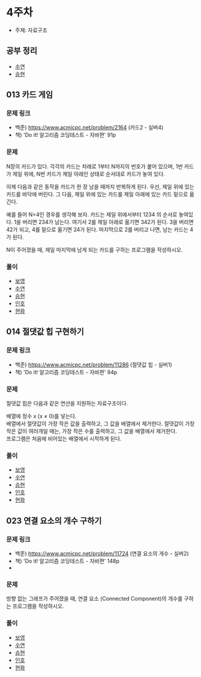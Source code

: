 # 4주차

- 주제: 자료구조

## 공부 정리
- [수연](../../풀이/수연/4주차/풀이.md)
- [승현](../../풀이/승현/4주차/Study.md)

## 013 카드 게임

### 문제 링크
- 백준) https://www.acmicpc.net/problem/2164 (카드2 - 실버4)
- 책) 'Do it! 알고리즘 코딩테스트 - 자바편' 91p 

### 문제
N장의 카드가 있다. 각각의 카드는 차례로 1부터 N까지의 번호가 붙어 있으며, 1번 카드가 제일 위에, N번 카드가 제일 아래인 상태로 순서대로 카드가 놓여 있다.  
  
이제 다음과 같은 동작을 카드가 한 장 남을 때까지 반복하게 된다. 우선, 제일 위에 있는 카드를 바닥에 버린다. 그 다음, 제일 위에 있는 카드를 제일 아래에 있는 카드 밑으로 옮긴다.  
  
예를 들어 N=4인 경우를 생각해 보자. 카드는 제일 위에서부터 1234 의 순서로 놓여있다. 1을 버리면 234가 남는다. 여기서 2를 제일 아래로 옮기면 342가 된다. 3을 버리면 42가 되고, 4를 밑으로 옮기면 24가 된다. 마지막으로 2를 버리고 나면, 남는 카드는 4가 된다.  
  
N이 주어졌을 때, 제일 마지막에 남게 되는 카드를 구하는 프로그램을 작성하시오.  

### 풀이
  - [보영](./README.md)
  - [수연](../../풀이/수연/4주차/ex13.java)
  - [승현](../../풀이/승현/4주차/Ex13.java)
  - [인호](../../풀이/인호/4주차/Ex013.java)
  - [현화](../../풀이/현화/4주차/Main013.java)



## 014 절댓값 힙 구현하기

### 문제 링크
- 백준) https://www.acmicpc.net/problem/11286 (절댓값 힙 - 실버1)
- 책) 'Do it! 알고리즘 코딩테스트 - 자바편' 94p

### 문제
절댓값 힙은 다음과 같은 연산을 지원하는 자료구조이다.  
  
배열에 정수 x (x ≠ 0)를 넣는다.  
배열에서 절댓값이 가장 작은 값을 출력하고, 그 값을 배열에서 제거한다. 절댓값이 가장 작은 값이 여러개일 때는, 가장 작은 수를 출력하고, 그 값을 배열에서 제거한다.  
프로그램은 처음에 비어있는 배열에서 시작하게 된다.  
  
### 풀이
  - [보영](./README.md)
  - [수연](../../풀이/수연/4주차/ex14.java)
  - [승현](../../풀이/승현/4주차/Ex14.java)
  - [인호](../../풀이/인호/4주차/P014.java)
  - [현화](../../풀이/현화/4주차/Main014.java)






## 023 연결 요소의 개수 구하기

### 문제 링크
- 백준) https://www.acmicpc.net/problem/11724 (연결 요소의 개수 - 실버2)
- 책) 'Do it! 알고리즘 코딩테스트 - 자바편' 148p
- 
### 문제
방향 없는 그래프가 주어졌을 때, 연결 요소 (Connected Component)의 개수를 구하는 프로그램을 작성하시오.
  
### 풀이
  - [보영](./README.md)
  - [수연](../../풀이/수연/4주차/ex23.java)
  - [승현](../../풀이/승현/4주차/Ex23.java)
  - [인호](../../풀이/인호/4주차/P023.java)
  - [현화](../../풀이/현화/4주차/Main023.java)
